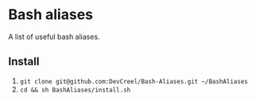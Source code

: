 # Bash aliases #

A list of useful bash aliases.

## Install ##

1. `git clone git@github.com:DevCreel/Bash-Aliases.git ~/BashAliases`
2. `cd && sh BashAliases/install.sh`